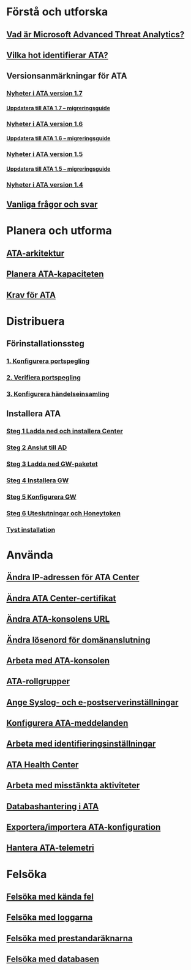 # Förstå och utforska
## [Vad är Microsoft Advanced Threat Analytics?](/advanced-threat-analytics/understand-explore/what-is-ata)
## [Vilka hot identifierar ATA?](/advanced-threat-analytics/understand-explore/ata-threats)
## Versionsanmärkningar för ATA
### [Nyheter i ATA version 1.7](/advanced-threat-analytics/understand-explore/whats-new-version-1.7)
#### [Uppdatera till ATA 1.7 – migreringsguide](/advanced-threat-analytics/understand-explore/ata-update-1.7-migration-guide)
### [Nyheter i ATA version 1.6](/advanced-threat-analytics/understand-explore/whats-new-version-1.6)
#### [Uppdatera till ATA 1.6 – migreringsguide](/advanced-threat-analytics/understand-explore/ata-update-1.6-migration-guide)
### [Nyheter i ATA version 1.5](/advanced-threat-analytics/understand-explore/whats-new-version-1.5)
#### [Uppdatera till ATA 1.5 – migreringsguide](/advanced-threat-analytics/understand-explore/ata-update-1.5-migration-guide)
### [Nyheter i ATA version 1.4](/advanced-threat-analytics/understand-explore/whats-new-version-1.4)
## [Vanliga frågor och svar](/advanced-threat-analytics/understand-explore/ata-technical-faq)
# Planera och utforma
## [ATA-arkitektur](ata-architecture.md)
## [Planera ATA-kapaciteten](ata-capacity-planning.md)
## [Krav för ATA](ata-prerequisites.md)
# Distribuera
## Förinstallationssteg
### [1. Konfigurera portspegling](/advanced-threat-analytics/deploy-use/configure-port-mirroring)
### [2. Verifiera portspegling](/advanced-threat-analytics/deploy-use/validate-port-mirroring)
### [3. Konfigurera händelseinsamling](/advanced-threat-analytics/deploy-use/configure-event-collection)
## Installera ATA
### [Steg 1 Ladda ned och installera Center](/advanced-threat-analytics/deploy-use/install-ata-step1)
### [Steg 2 Anslut till AD](/advanced-threat-analytics/deploy-use/install-ata-step2)
### [Steg 3 Ladda ned GW-paketet](/advanced-threat-analytics/deploy-use/install-ata-step3)
### [Steg 4 Installera GW](/advanced-threat-analytics/deploy-use/install-ata-step4)
### [Steg 5 Konfigurera GW](/advanced-threat-analytics/deploy-use/install-ata-step5)
### [Steg 6 Uteslutningar och Honeytoken](/advanced-threat-analytics/deploy-use/install-ata-step6)
### [Tyst installation](/advanced-threat-analytics/deploy-use/ata-silent-installation)
# Använda
## [Ändra IP-adressen för ATA Center](/advanced-threat-analytics/deploy-use/modifying-ata-config-centerip)
## [Ändra ATA Center-certifikat](/advanced-threat-analytics/deploy-use/modifying-ata-config-centercert)
## [Ändra ATA-konsolens URL](/advanced-threat-analytics/deploy-use/modifying-ata-config-consoleurl)
## [Ändra lösenord för domänanslutning](/advanced-threat-analytics/deploy-use/modifying-ata-config-dcpassword)
## [Arbeta med ATA-konsolen](/advanced-threat-analytics/deploy-use/working-with-ata-console)
## [ATA-rollgrupper](/advanced-threat-analytics/deploy-use/ata-role-groups)
## [Ange Syslog- och e-postserverinställningar](/advanced-threat-analytics/deploy-use/setting-syslog-email-server-settings)
## [Konfigurera ATA-meddelanden](/advanced-threat-analytics/deploy-use/setting-ata-alerts)
## [Arbeta med identifieringsinställningar](/advanced-threat-analytics/deploy-use/working-with-detection-settings)
## [ATA Health Center](/advanced-threat-analytics/deploy-use/ata-health-center)
## [Arbeta med misstänkta aktiviteter](/advanced-threat-analytics/deploy-use/working-with-suspicious-activities)
## [Databashantering i ATA](/advanced-threat-analytics/deploy-use/ata-database-management)
## [Exportera/importera ATA-konfiguration](/advanced-threat-analytics/deploy-use/ata-configuration-file)
## [Hantera ATA-telemetri](/advanced-threat-analytics/deploy-use/manage-telemetry-settings)
# Felsöka
## [Felsöka med kända fel](/advanced-threat-analytics/troubleshoot/troubleshooting-ata-known-errors)
## [Felsöka med loggarna](/advanced-threat-analytics/troubleshoot/troubleshooting-ata-using-logs)
## [Felsöka med prestandaräknarna](/advanced-threat-analytics/troubleshoot/troubleshooting-ata-using-perf-counters)
## [Felsöka med databasen](/advanced-threat-analytics/troubleshoot/troubleshooting-ata-using-ata-database)



<!--HONumber=Feb17_HO1-->


